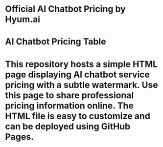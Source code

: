 # Official AI Chatbot Pricing by Hyum.ai
# AI Chatbot Pricing Table 
# This repository hosts a simple HTML page displaying AI chatbot service pricing with a subtle watermark.   Use this page to share professional pricing information online. The HTML file is easy to customize and can be deployed using GitHub Pages.
